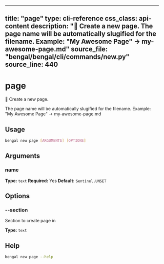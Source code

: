 
---
title: "page"
type: cli-reference
css_class: api-content
description: "📄 Create a new page.  The page name will be automatically slugified for the filename. Example: "My Awesome Page" → my-awesome-page.md"
source_file: "bengal/bengal/cli/commands/new.py"
source_line: 440
---

# page

📄 Create a new page.

The page name will be automatically slugified for the filename.
Example: "My Awesome Page" → my-awesome-page.md


## Usage

```bash
bengal new page [ARGUMENTS] [OPTIONS]
```

## Arguments

### name

**Type:** `text`
**Required:** Yes
**Default:** `Sentinel.UNSET`


## Options

### --section

Section to create page in

**Type:** `text`





## Help

```bash
bengal new page --help
```